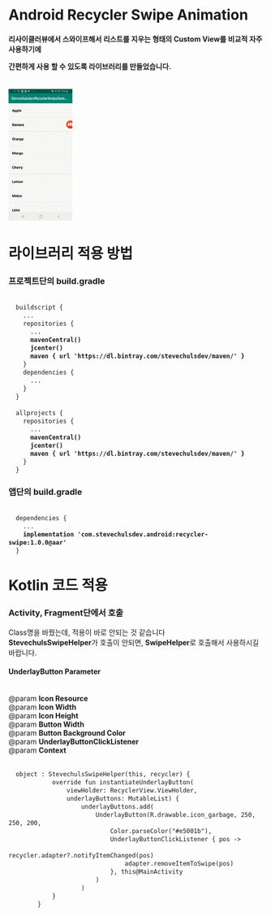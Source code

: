 # Android Recycler Swipe Animation

<h4>리사이클러뷰에서 스와이프해서 리스트를 지우는 형태의 Custom View를 비교적 자주 사용하기에<p>
간편하게 사용 할 수 있도록 라이브러리를 만들었습니다.</h4>
<br>
<img src="https://github.com/stevechulsdev/recyclerswipe/raw/master/video/video.gif" width=25%>
<br>

# 라이브러리 적용 방법
<h3>프로젝트단의 build.gradle</h3>

<pre><code>
  buildscript {
    ...
    repositories {
      ...
      <strong>mavenCentral()</strong>
      <strong>jcenter()</strong>
      <strong>maven { url 'https://dl.bintray.com/stevechulsdev/maven/' }</strong>
    }
    dependencies {
      ...
    }
  }
  
  allprojects {
    repositories {
      ...
      <strong>mavenCentral()</strong>
      <strong>jcenter()</strong>
      <strong>maven { url 'https://dl.bintray.com/stevechulsdev/maven/' }</strong>
    }
  }
</code></pre>

<h3>앱단의 build.gradle</h3>

<pre><code>
  dependencies {
    ...
    <strong>implementation 'com.stevechulsdev.android:recycler-swipe:<strong>1.0.0</strong>@aar'</strong>
  }
</pre></code>

# Kotlin 코드 적용
<h3>Activity, Fragment단에서 호출</h3>
Class명을 바꿨는데, 적용이 바로 안되는 것 같습니다
<br>
<strong>StevechulsSwipeHelper</strong>가 호출이 안되면, <strong>SwipeHelper</strong>로 호출해서 사용하시길 바랍니다.
<br>
<h4>UnderlayButton Parameter</h4><br>
@param <strong>Icon Resource</strong><br>
@param <strong>Icon Width</strong><br>
@param <strong>Icon Height</strong><br>
@param <strong>Button Width</strong><br>
@param <strong>Button Background Color</strong><br>
@param <strong>UnderlayButtonClickListener</strong><br>
@param <strong>Context</strong><br>
<pre><code>
  object : StevechulsSwipeHelper(this, recycler) {
            override fun instantiateUnderlayButton(
                viewHolder: RecyclerView.ViewHolder, 
                underlayButtons: MutableList<UnderlayButton>) {
                    underlayButtons.add(
                        UnderlayButton(R.drawable.icon_garbage, 250, 250, 200,
                            Color.parseColor("#e5001b"),
                            UnderlayButtonClickListener { pos ->
                                recycler.adapter?.notifyItemChanged(pos)
                                adapter.removeItemToSwipe(pos)
                            }, this@MainActivity
                        )
                    )
            }
        }
</pre></code>
